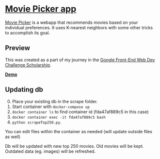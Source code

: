 # [Movie Picker app](hhttp://130.204.58.113:3127/)

[Movie Picker](http://startbootstrap.com/template-overviews/freelancer/) is a webapp that recommends movies based on your individual preferences. It uses K-nearest neighbors with some other tricks to accomplish its goal.

## Preview

This was created as a part of my journey in the [Google Front-End Web Dev Challenge Scholarship](https://www.udacity.com/google-scholarships).

**[Demo](https://movie.arockhub.com/)**

## Updating db
0. Place your existing db in the scrape folder.
1. Start container with `docker-compose up`
2. `docker container ls` to find container id (fda47af889c5 in this case)
2. `docker container exec -it fda47af889c5 bash`
3. `python scrapeTop250.py`.

You can edit files within the container as needed (will update outside files as well)

Db will be updated with new top 250 movies. Old movies will be kept. Outdated data (eg. images) will be refreshed.
